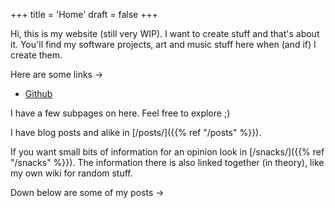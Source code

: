 +++
title = 'Home'
draft = false
+++


Hi, this is my website (still very WIP).
I want to create stuff and that's about it.
You'll find my software projects, art and music stuff here when (and if) I create them.

Here are some links →
- [Github](https://github.com/sluggystew)

I have a few subpages on here. Feel free to explore ;)

I have blog posts and alike in [/posts/]({{% ref "/posts" %}}). 

If you want small bits of information for an opinion look in [/snacks/]({{% ref "/snacks" %}}). The 
information there is also linked together (in theory), like my own wiki for random stuff.

Down below are some of my posts →
